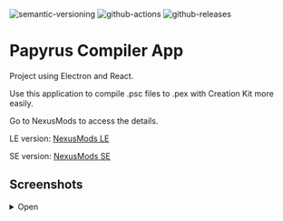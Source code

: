 ![semantic-versioning](https://img.shields.io/badge/%20%20%F0%9F%93%A6%F0%9F%9A%80-semantic--versioning-e10079.svg)
![github-actions](https://github.com/Kiyozz/papyrus-compiler-app/workflows/CI/badge.svg)
![github-releases](https://img.shields.io/github/v/release/Kiyozz/papyrus-compiler-app)

# Papyrus Compiler App

Project using Electron and React.

Use this application to compile .psc files to .pex with Creation Kit more easily.

Go to NexusMods to access the details.

LE version: [NexusMods LE](https://www.nexusmods.com/skyrim/mods/96339)

SE version: [NexusMods SE](https://www.nexusmods.com/skyrimspecialedition/mods/23852)

## Screenshots

<details>
<summary>Open</summary>

![Main page](docs/screenshots/1_compilation_view.png)
![Main page with scripts](docs/screenshots/2_compilation_list_view.png)
![Compilation logs dialog](docs/screenshots/3_logs_success.png)
![Recent files dialog](docs/screenshots/4_recent_files_view.png)
![Group page](docs/screenshots/5_group_view.png)
![Edit a group](docs/screenshots/6_edit_group.png)
![Settings dark](docs/screenshots/7_settings_view_dark.png)
![Settings light](docs/screenshots/8_settings_view_light.png)

</details>
